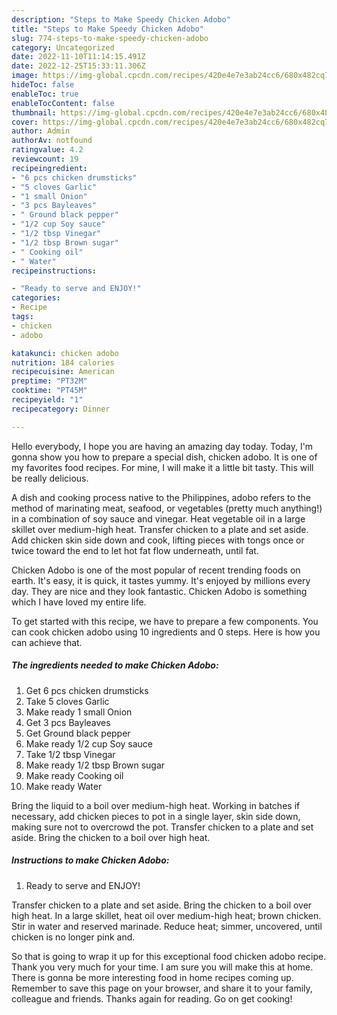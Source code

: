 ```yaml
---
description: "Steps to Make Speedy Chicken Adobo"
title: "Steps to Make Speedy Chicken Adobo"
slug: 774-steps-to-make-speedy-chicken-adobo
category: Uncategorized
date: 2022-11-10T11:14:15.491Z
date: 2022-12-25T15:33:11.306Z
image: https://img-global.cpcdn.com/recipes/420e4e7e3ab24cc6/680x482cq70/chicken-adobo-recipe-main-photo.jpg
hideToc: false
enableToc: true
enableTocContent: false
thumbnail: https://img-global.cpcdn.com/recipes/420e4e7e3ab24cc6/680x482cq70/chicken-adobo-recipe-main-photo.jpg
cover: https://img-global.cpcdn.com/recipes/420e4e7e3ab24cc6/680x482cq70/chicken-adobo-recipe-main-photo.jpg
author: Admin
authorAv: notfound
ratingvalue: 4.2
reviewcount: 19
recipeingredient:
- "6 pcs chicken drumsticks"
- "5 cloves Garlic"
- "1 small Onion"
- "3 pcs Bayleaves"
- " Ground black pepper"
- "1/2 cup Soy sauce"
- "1/2 tbsp Vinegar"
- "1/2 tbsp Brown sugar"
- " Cooking oil"
- " Water"
recipeinstructions:

- "Ready to serve and ENJOY!"
categories:
- Recipe
tags:
- chicken
- adobo

katakunci: chicken adobo 
nutrition: 184 calories
recipecuisine: American
preptime: "PT32M"
cooktime: "PT45M"
recipeyield: "1"
recipecategory: Dinner

---
```



Hello everybody, I hope you are having an amazing day today. Today, I'm gonna show you how to prepare a special dish, chicken adobo. It is one of my favorites food recipes. For mine, I will make it a little bit tasty. This will be really delicious.

A dish and cooking process native to the Philippines, adobo refers to the method of marinating meat, seafood, or vegetables (pretty much anything!) in a combination of soy sauce and vinegar. Heat vegetable oil in a large skillet over medium-high heat. Transfer chicken to a plate and set aside. Add chicken skin side down and cook, lifting pieces with tongs once or twice toward the end to let hot fat flow underneath, until fat.

Chicken Adobo is one of the most popular of recent trending foods on earth. It's easy, it is quick, it tastes yummy. It's enjoyed by millions every day. They are nice and they look fantastic. Chicken Adobo is something which I have loved my entire life.


To get started with this recipe, we have to prepare a few components. You can cook chicken adobo using 10 ingredients and 0 steps. Here is how you can achieve that.

<!--inarticleads1-->

##### The ingredients needed to make Chicken Adobo:

1. Get 6 pcs chicken drumsticks
1. Take 5 cloves Garlic
1. Make ready 1 small Onion
1. Get 3 pcs Bayleaves
1. Get  Ground black pepper
1. Make ready 1/2 cup Soy sauce
1. Take 1/2 tbsp Vinegar
1. Make ready 1/2 tbsp Brown sugar
1. Make ready  Cooking oil
1. Make ready  Water


Bring the liquid to a boil over medium-high heat. Working in batches if necessary, add chicken pieces to pot in a single layer, skin side down, making sure not to overcrowd the pot. Transfer chicken to a plate and set aside. Bring the chicken to a boil over high heat. 

<!--inarticleads2-->

##### Instructions to make Chicken Adobo:


1. Ready to serve and ENJOY!

Transfer chicken to a plate and set aside. Bring the chicken to a boil over high heat. In a large skillet, heat oil over medium-high heat; brown chicken. Stir in water and reserved marinade. Reduce heat; simmer, uncovered, until chicken is no longer pink and. 

So that is going to wrap it up for this exceptional food chicken adobo recipe. Thank you very much for your time. I am sure you will make this at home. There is gonna be more interesting food in home recipes coming up. Remember to save this page on your browser, and share it to your family, colleague and friends. Thanks again for reading. Go on get cooking!
